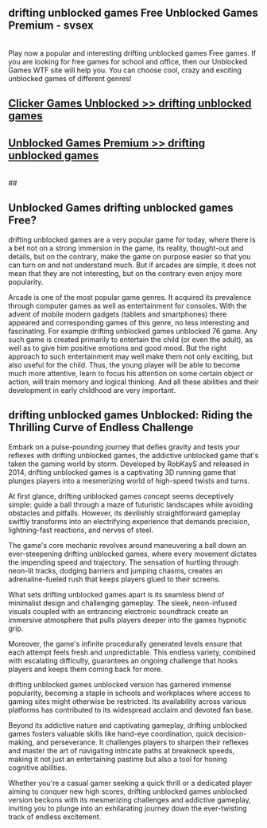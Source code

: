 ## drifting unblocked games Free Unblocked Games Premium - svsex <br>
<br>
Play now a popular and interesting drifting unblocked games Free games. If you are looking for free games for school and office, then our Unblocked Games WTF site will help you. You can choose cool, crazy and exciting unblocked games of different genres!


##  [Clicker Games Unblocked >> drifting unblocked games](http://freeplayer.one?title=drifting_unblocked_games&ref=05)

##  [Unblocked Games Premium >> drifting unblocked games](http://freeplayer.one?title=drifting_unblocked_games&ref=05)
  <br>
  ##



## Unblocked Games drifting unblocked games Free?

drifting unblocked games are a very popular game for today, where there is a bet not on a strong immersion in the game, its reality, thought-out and details, but on the contrary, make the game on purpose easier so that you can turn on and not understand much. But if arcades are simple, it does not mean that they are not interesting, but on the contrary even enjoy more popularity.

Arcade is one of the most popular game genres. It acquired its prevalence through computer games as well as entertainment for consoles. With the advent of mobile modern gadgets (tablets and smartphones) there appeared and corresponding games of this genre, no less interesting and fascinating. For example drifting unblocked games unblocked 76 game. Any such game is created primarily to entertain the child (or even the adult), as well as to give him positive emotions and good mood. But the right approach to such entertainment may well make them not only exciting, but also useful for the child. Thus, the young player will be able to become much more attentive, learn to focus his attention on some certain object or action, will train memory and logical thinking. And all these abilities and their development in early childhood are very important.

##  drifting unblocked games Unblocked: Riding the Thrilling Curve of Endless Challenge

Embark on a pulse-pounding journey that defies gravity and tests your reflexes with drifting unblocked games, the addictive unblocked game that's taken the gaming world by storm. Developed by RobKayS and released in 2014, drifting unblocked games is a captivating 3D running game that plunges players into a mesmerizing world of high-speed twists and turns.

At first glance, drifting unblocked games concept seems deceptively simple: guide a ball through a maze of futuristic landscapes while avoiding obstacles and pitfalls. However, its devilishly straightforward gameplay swiftly transforms into an electrifying experience that demands precision, lightning-fast reactions, and nerves of steel.

The game's core mechanic revolves around maneuvering a ball down an ever-steepening drifting unblocked games, where every movement dictates the impending speed and trajectory. The sensation of hurtling through neon-lit tracks, dodging barriers and jumping chasms, creates an adrenaline-fueled rush that keeps players glued to their screens.

What sets drifting unblocked games apart is its seamless blend of minimalist design and challenging gameplay. The sleek, neon-infused visuals coupled with an entrancing electronic soundtrack create an immersive atmosphere that pulls players deeper into the games hypnotic grip.

Moreover, the game's infinite procedurally generated levels ensure that each attempt feels fresh and unpredictable. This endless variety, combined with escalating difficulty, guarantees an ongoing challenge that hooks players and keeps them coming back for more.

drifting unblocked games unblocked version has garnered immense popularity, becoming a staple in schools and workplaces where access to gaming sites might otherwise be restricted. Its availability across various platforms has contributed to its widespread acclaim and devoted fan base.

Beyond its addictive nature and captivating gameplay, drifting unblocked games fosters valuable skills like hand-eye coordination, quick decision-making, and perseverance. It challenges players to sharpen their reflexes and master the art of navigating intricate paths at breakneck speeds, making it not just an entertaining pastime but also a tool for honing cognitive abilities.

Whether you're a casual gamer seeking a quick thrill or a dedicated player aiming to conquer new high scores, drifting unblocked games unblocked version beckons with its mesmerizing challenges and addictive gameplay, inviting you to plunge into an exhilarating journey down the ever-twisting track of endless excitement.